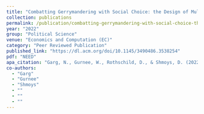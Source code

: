 ```yaml
---
title: "Combatting Gerrymandering with Social Choice: the Design of Multi-member Districts"
collection: publications
permalink: /publication/combatting-gerrymandering-with-social-choice-the-design-of-multi-member-district
year: "2022"
group: "Political Science"
venue: "Economics and Computation (EC)"
category: "Peer Reviewed Publication"
published_link: "https://dl.acm.org/doi/10.1145/3490486.3538254"
pdf: "NEED"
apa_citation: "Garg, N., Gurnee, W., Rothschild, D., & Shmoys, D. (2022). Combatting Gerrymandering with Social Choice. Proceedings of the 23rd ACM Conference on Economics and Computation, 560-561. https://doi.org/10.1145/3490486.3538254"
co-authors:
  - "Garg"
  - "Gurnee"
  - "Shmoys"
  - ""
  - ""
  - ""
---
```

